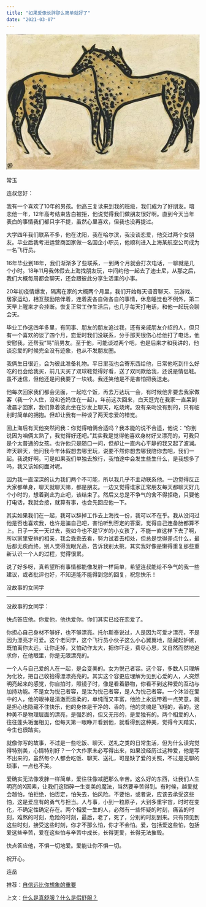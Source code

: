 ```yaml
---
title: "如果爱像长胖那么简单就好了"
date: "2021-03-07"
---
```


![连岳文章](images/连岳文章picture-9.jpg)

常玉  

  

连叔您好：

  

我有一个喜欢了10年的男孩。他高三复读来到我的班级，我们成为了好朋友。暗恋他一年，12年高考结束告白被拒，他说觉得我们做朋友很好啊。直到今天当年表白的事情我们都只字不提，虽然心里喜欢，但我也没再提过。

  

大学四年我们联系不多，他在沈阳，我在哈尔滨，我没谈恋爱，他交过两个女朋友。毕业后我考进运营商回家做一名国企小职员，他顺利进入上海某航空公司成为一名飞行员。

  

16年毕业到18年，我们渐渐多了些联系，一到两个月就会打次电话，一聊就是几个小时。18年11月我休假去上海找朋友玩，中间约他一起去了迪士尼，从那之后，我们大概每周都会聊天，还会跟彼此分享生活里的小事。

  

20年初疫情爆发，隔离在家的大概两个月里，我们开始每天语音聊天、玩游戏、居家运动，相互鼓励陪伴着，连着麦各自做各自的事情，休息睡觉也不例外，第二天早上醒来才会挂断。恢复正常工作生活后，也几乎每天打电话，和他一起玩会聊会天。

  

毕业工作这四年多里，有同事、朋友的朋友追过我，还有亲戚朋友介绍的人，但只有一个喜欢的谈了四个月，恋爱时我们没联系，分手那天很伤心给他打了电话，他安慰我，还帮我“骂”前男友。至于他，可能谈过两个吧，也是后来才和我讲的，他谈恋爱的时候完全没有迹象，也从不发朋友圈。

  

我俩生日很近，会为彼此准备礼物。平日里我也会寄东西给他，日常他吃到什么好吃的也会给我买，前几天买了双球鞋觉得好看，送了双同款给我，还说是情侣鞋。虽不迷信，但他还是问我要了一块钱。我还笑他是不是害怕把我送走。

  

他每次回家我们都会见面，一起吃个饭，再去万达玩一会，有时候他非要去我家做客（我一个人住，没和爸妈住在一起）。年前这次回来，白天逛完在我家一直呆到凌晨才回家，我们靠着彼此坐在沙发上聊天，吃烧烤。没有亲吻没有别的，只有临别时简单的拥抱。但却让我有一种谈了两天恋爱的错觉。

  

回上海后有天他突然问我：你觉得咱俩合适吗？我本能的说不合适，他说：“你别说因为咱俩太熟了，我觉得好还吧。”其实我是觉得他喜欢身材好又漂亮的，可我只是个太普通的女孩。也许他只是随口一问，但却让一直内心平静的我又起了波澜。昨天聊天，他问我今年休假想去哪里玩，说要不然你想去哪我陪你去吧，我们一起。我说好啊。可是如果我们单独去旅行，我怕途中会发生些生什么，是我想多了吗，我又该如何面对呢。

  

因为我一直深深的认为我们两个不可能，所以我几乎不主动联系他。一边觉得反正大家都单身，聊天就聊天嘛，都是朋友。一边又觉得谁家正常朋友每天都聊天好几个小时的，想着到此为止吧，该结束了。然后又总是不争气的舍不得拒绝，只要他打电话，我就会接，就算有事，也会先回应他一下。

  

其实如果我们在一起，我可以辞掉工作去上海找一份，我可以不在乎。我从没问过他是否也喜欢我，也许是骗自己吧，害怕听到否定的答案，觉得自己连备胎都算不上。日子一天一天过去，我如今也不是17岁的小女孩了，不能一直这样下去了啊，所以家里安排的相亲，我会乖乖去看，努力试着去相处，但总是觉得差点什么，最后都无疾而终。别人觉得我眼光高，告诉我别太挑，其实我好像是懒得重复那些重新认识一个人的过程，觉得很累。

  

说了好多呀，真希望所有事情都能像发胖一样简单，希望连叔能给不争气的我一些建议，或者批评也好，不知道能不能得到您的回复，祝您快乐！

  

没故事的女同学

  

* * *

  

没故事的女同学：

  

快点答应他。你爱他，他也爱你。你们其实已经在恋爱了。

  

你担心自己身材不够好，也不够漂亮。托尔斯泰说过，人是因为可爱才漂亮，不是因为漂亮才可爱。这个老同学，这个飞行员小伙子这么小心翼翼地，隐藏起妒嫉，既怕离你太远，让你走掉，又怕动作太大，把你吓走，费尽心思，又自然而然地追求你，在他眼里，你是无限漂亮的。

  

一个人与自己爱的人在一起，是会变美的。女为悦己者容。这个容，多数人只理解为化妆，把自己收拾得漂漂亮亮的。其实这个容更应理解为见到心爱的人，人突然明亮起来的感觉，你自拍时，照镜子时，像是看着静物，你看不到这种爱的互动与加持功能。不是女为悦己者容，是汝为悦己者容，是人为悦己者容。一个沐浴在爱中的人，他的眼神是清澈而温柔的，单纯而又丰富，他脸上永远带着一点笑意，就是担心也隐藏不住快乐，他的身体是干净的、香的，他的灵魂是飞翔的，香的。这种美不是物理层面的漂亮，是强烈的，但又无形的，是爱独有的。两个相爱的人，往往蓬头垢面相见，但每天第一眼睁开看到他，就看得到这种美，觉得今天踏实，今生也很踏实。

  

就像你写的故事，不过是一些吃饭、聊天、送礼之类的日常生活，但为什么读完觉得特别美，心情特别好？一个大作家未必写得出来，如果没经历过这种爱，他是写不出来的，虽然每个人都会吃饭、聊天、送礼，可是缺了爱的关照，不过是无聊的琐事，一点也不美。

  

爱确实无法像发胖一样简单，爱往往像减肥那么辛苦。这么好的东西，让我们人生明亮的X因素，让我们这琐碎一生变美的魔法，当然要辛苦得到。有时候，越爱就会越怕，怕拒绝，怕否定，怕失去，怕风险。不要怕，或者说，应该去承受这些怕，这是爱应有的勇气与担当。人与事，小到一粒原子，大到多重宇宙，时时在变化，不确定性确定存在。两个相爱一生的人，必然有一些怀疑的时刻，痛苦的时刻，难熬的时刻，危险的时刻，最后，老了，死了，分别的时刻到来。只有预见到这些时刻，接受这些时刻，你才不那么怕，你才不会怕。爱，包括爱这些怕，包括爱这些辛苦，爱在这些怕与辛苦中成长，长得更爱，长得无法摧毁。

  

快点答应他，不惧一切地爱。爱能让你不惧一切。

  

祝开心。

  

连岳

  

推荐：[自信远比你想象的重要](http://mp.weixin.qq.com/s?__biz=MjM5NDU0Mjk2MQ==&mid=2651632910&idx=1&sn=164dc9a9bbfa3dc63ceb822c82f5abe1&chksm=bd7e31108a09b806043a0029ede666a071f0389b93bf2df738b1f976088f3910c16b161b9ffc&scene=21#wechat_redirect)  

上文：[什么是真舒服？什么是假舒服？](http://mp.weixin.qq.com/s?__biz=MjM5NDU0Mjk2MQ==&mid=2651687816&idx=1&sn=e1d4faf9afcc38faabdea41b7d303a95&chksm=bd7f0f968a0886805004eae4bf76dd71b238f66a529e552d8a54e405e4e303f81754b1039401&scene=21#wechat_redirect)
